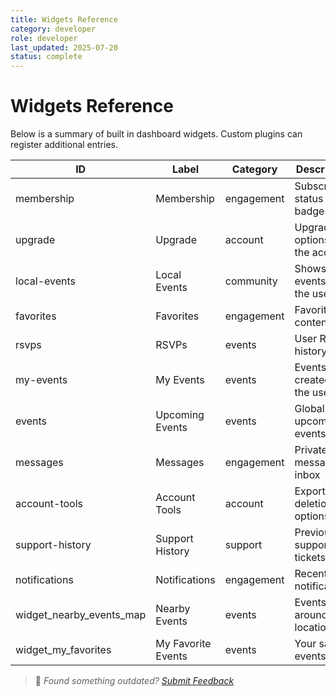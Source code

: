 ```yaml
---
title: Widgets Reference
category: developer
role: developer
last_updated: 2025-07-20
status: complete
---
```

# Widgets Reference

Below is a summary of built in dashboard widgets. Custom plugins can register additional entries.

| ID | Label | Category | Description |
|---|---|---|---|
| membership | Membership | engagement | Subscription status and badges |
| upgrade | Upgrade | account | Upgrade options for the account |
| local-events | Local Events | community | Shows events near the user |
| favorites | Favorites | engagement | Favorited content lists |
| rsvps | RSVPs | events | User RSVP history |
| my-events | My Events | events | Events created by the user |
| events | Upcoming Events | events | Global upcoming events |
| messages | Messages | engagement | Private messages inbox |
| account-tools | Account Tools | account | Export and deletion options |
| support-history | Support History | support | Previous support tickets |
| notifications | Notifications | engagement | Recent notifications |
| widget_nearby_events_map | Nearby Events | events | Events around your location. |
| widget_my_favorites | My Favorite Events | events | Your saved events. |

> 💬 *Found something outdated? [Submit Feedback](feedback.md)*

